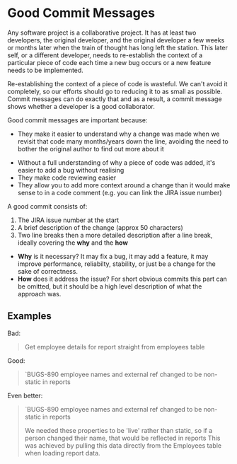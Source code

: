 # Good Commit Messages

Any software project is a collaborative project. It has at least two developers, the original developer, and the original developer a few weeks or months later when the train of thought has long left the station. This later self, or a different developer, needs to re-establish the context of a particular piece of code each time a new bug occurs or a new feature needs to be implemented. 

Re-establishing the context of a piece of code is wasteful. We can't avoid it completely, so our efforts should go to reducing it to as small as possible. Commit messages can do exactly that and as a result, a commit message shows whether a developer is a good collaborator.

Good commit messages are important because:

* They make it easier to understand why a change was made when we revisit that code many months/years down the line, avoiding the need to bother the original author to find out more about it
- Without a full understanding of why a piece of code was added, it's easier to add a bug without realising
- They make code reviewing easier
- They allow you to add more context around a change than it would make sense to in a code comment (e.g. you can link the JIRA issue number)

A good commit consists of:

1. The JIRA issue number at the start
2. A brief description of the change (approx 50 characters)
3. Two line breaks then a more detailed description after a line break, ideally covering the **why** and the **how**
  - **Why** is it necessary? It may fix a bug, it may add a feature, it may improve performance, reliabilty, stability, or just be a change for the sake of correctness.
  - **How** does it address the issue? For short obvious commits this part can be omitted, but it should be a high level description of what the approach was.


## Examples

Bad:
> Get employee details for report straight from employees table

Good:
>`BUGS-890 employee names and external ref changed to be non-static in reports

Even better:
>`BUGS-890 employee names and external ref changed to be non-static in reports
>
> We needed these properties to be 'live' rather than static, so if a person changed their name, that would be reflected in reports This was achieved by pulling this data directly from the Employees table when loading report data.
